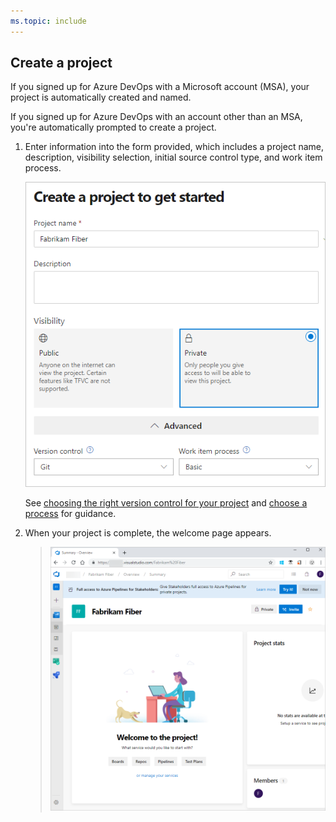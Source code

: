 ```yaml
---
ms.topic: include
---
```



## Create a project

If you signed up for Azure DevOps with a Microsoft account (MSA), your project is automatically created and named.

If you signed up for Azure DevOps with an account other than an MSA, you're automatically prompted to create a project.   

1. Enter information into the form provided, which includes a project name, description, visibility selection, initial source control type, and work item process.
 
   ![Create project form ready for completion](_img/create-project-form.png) 

   See [choosing the right version control for your project](../repos/tfvc/comparison-git-tfvc.md) and [choose a process](../boards/work-items/guidance/choose-process.md) for guidance.  

2. When your project is complete, the welcome page appears.
 
   >![Project creation confirmation dialog, new nav](_img/project-creation-complete-new-nav.png)


